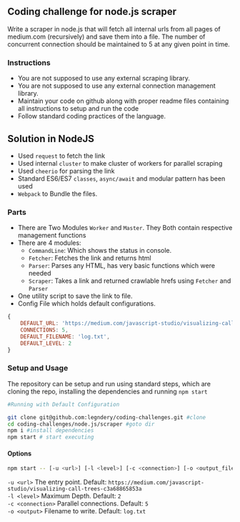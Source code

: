 ## Coding challenge for node.js scraper
Write a scraper in node.js that will fetch all internal urls from all pages of medium.com (recursively) and save them into a file. The number of concurrent connection should be maintained to 5 at any given point in time. 

### Instructions
* You are not supposed to use any external scraping library.
* You are not supposed to use any external connection management library.
* Maintain your code on github along with proper readme files containing all instructions to setup and run the code
* Follow standard coding practices of the language.

## Solution in NodeJS
* Used `request` to fetch the link  
* Used internal `cluster` to make cluster of workers for parallel scraping  
* Used `cheerio` for parsing the link
* Standard ES6/ES7 `classes`, `async/await` and modular pattern has been used
* `Webpack` to Bundle the files.

### Parts
* There are Two Modules `Worker` and `Master`. They Both contain respective management functions
* There are 4 modules:
    * `CommandLine`: Which shows the status in console.
    * `Fetcher`: Fetches the link and returns html
    * `Parser`: Parses any HTML, has very basic functions which were needed
    * `Scraper`: Takes a link and returned crawlable hrefs using `Fetcher` and `Parser`
* One utility script to save the link to file.
* Config File which holds default configurations.
```js
{
    DEFAULT_URL: 'https://medium.com/javascript-studio/visualizing-call-trees-c3a68865853a',
    CONNECTIONS: 5,
    DEFAULT_FILENAME: 'log.txt',
    DEFAULT_LEVEL: 2
}
```

### Setup and Usage
The repository can be setup and run using standard steps, which are cloning the repo, installing the dependencies and running `npm start`  

```bash
#Running with Default Configuration

git clone git@github.com:legndery/coding-challenges.git #clone
cd coding-challenges/node.js/scraper #goto dir
npm i #install dependencies
npm start # start executing
```

#### Options

```bash
npm start -- [-u <url>] [-l <level>] [-c <connection>] [-o <output_filename>]
```
`-u <url>` The entry point. Default: `https://medium.com/javascript-studio/visualizing-call-trees-c3a68865853a`   
`-l <level>` Maximum Depth. Default: `2`  
`-c <connection>` Parallel connections. Default: `5`  
`-o <output>` Filename to write. Default: `log.txt`  
